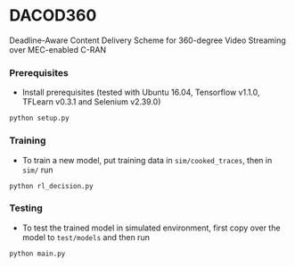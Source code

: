 # DACOD360
Deadline-Aware Content Delivery Scheme for 360-degree Video Streaming over MEC-enabled C-RAN

### Prerequisites
- Install prerequisites (tested with Ubuntu 16.04, Tensorflow v1.1.0, TFLearn v0.3.1 and Selenium v2.39.0)
```
python setup.py
```

### Training
- To train a new model, put training data in `sim/cooked_traces`, then in `sim/` run
```
python rl_decision.py
```

### Testing
- To test the trained model in simulated environment, first copy over the model to `test/models` and then run 
```
python main.py
```



